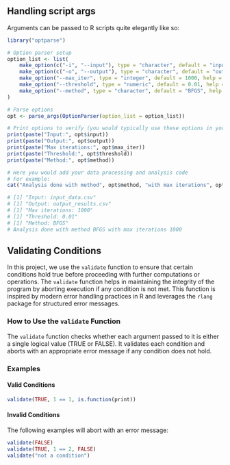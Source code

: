 ## Handling script args

Arguments can be passed to R scripts quite elegantly like so:

```R
library("optparse")

# Option parser setup
option_list <- list(
    make_option(c("-i", "--input"), type = "character", default = "input_data.csv", help = "Input file path"),
    make_option(c("-o", "--output"), type = "character", default = "output_results.csv", help = "Output file path"),
    make_option("--max_iter", type = "integer", default = 1000, help = "Maximum number of iterations"),
    make_option("--threshold", type = "numeric", default = 0.01, help = "Convergence threshold"),
    make_option("--method", type = "character", default = "BFGS", help = "Optimization method")
)

# Parse options
opt <- parse_args(OptionParser(option_list = option_list))

# Print options to verify (you would typically use these options in your analysis)
print(paste("Input:", opt$input))
print(paste("Output:", opt$output))
print(paste("Max iterations:", opt$max_iter))
print(paste("Threshold:", opt$threshold))
print(paste("Method:", opt$method))

# Here you would add your data processing and analysis code
# For example:
cat("Analysis done with method", opt$method, "with max iterations", opt$max_iter, "\n")

# [1] "Input: input_data.csv"
# [1] "Output: output_results.csv"
# [1] "Max iterations: 1000"
# [1] "Threshold: 0.01"
# [1] "Method: BFGS"
# Analysis done with method BFGS with max iterations 1000

```

## Validating Conditions

In this project, we use the `validate` function to ensure that certain conditions hold true before proceeding with further computations or operations. The `validate` function helps in maintaining the integrity of the program by aborting execution if any condition is not met. This function is inspired by modern error handling practices in R and leverages the `rlang` package for structured error messages.

### How to Use the `validate` Function

The `validate` function checks whether each argument passed to it is either a single logical value (TRUE or FALSE). It validates each condition and aborts with an appropriate error message if any condition does not hold.

### Examples

#### Valid Conditions

```r
validate(TRUE, 1 == 1, is.function(print))
```

#### Invalid Conditions

The following examples will abort with an error message:

```r
validate(FALSE)
validate(TRUE, 1 == 2, FALSE)
validate("not a condition")
```
